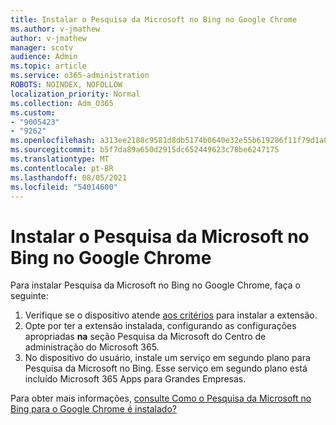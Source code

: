 ```yaml
---
title: Instalar o Pesquisa da Microsoft no Bing no Google Chrome
ms.author: v-jmathew
author: v-jmathew
manager: scotv
audience: Admin
ms.topic: article
ms.service: o365-administration
ROBOTS: NOINDEX, NOFOLLOW
localization_priority: Normal
ms.collection: Adm_O365
ms.custom:
- "9005423"
- "9262"
ms.openlocfilehash: a313ee2188c9581d8db5174b0640e32e55b619286f11f79d1a0293b66cc7c374
ms.sourcegitcommit: b5f7da89a650d2915dc652449623c78be6247175
ms.translationtype: MT
ms.contentlocale: pt-BR
ms.lasthandoff: 08/05/2021
ms.locfileid: "54014600"
---
```

# <a name="install-the-microsoft-search-in-bing-extension-in-google-chrome"></a>Instalar o Pesquisa da Microsoft no Bing no Google Chrome

Para instalar Pesquisa da Microsoft no Bing no Google Chrome, faça o seguinte:

1. Verifique se o dispositivo atende [aos critérios](https://go.microsoft.com/fwlink/?linkid=2152236) para instalar a extensão.
2. Opte por ter a extensão instalada, configurando as configurações apropriadas **na** seção Pesquisa da Microsoft do Centro de administração do Microsoft 365.
3. No dispositivo do usuário, instale um serviço em segundo plano para Pesquisa da Microsoft no Bing. Esse serviço em segundo plano está incluído Microsoft 365 Apps para Grandes Empresas.

Para obter mais informações, [consulte Como o Pesquisa da Microsoft no Bing para o Google Chrome é instalado?](https://go.microsoft.com/fwlink/?linkid=2150992)

